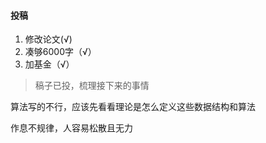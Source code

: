 #### 投稿

1. 修改论文(√)
2. 凑够6000字（√）
3. 加基金（√）

> 稿子已投，梳理接下来的事情

算法写的不行，应该先看看理论是怎么定义这些数据结构和算法

作息不规律，人容易松散且无力